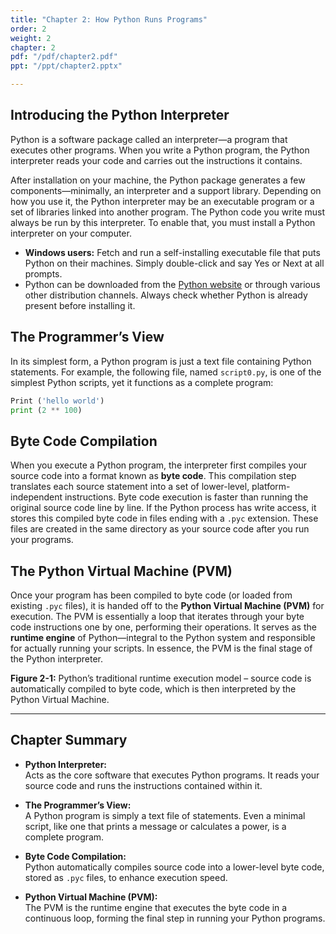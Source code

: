 ```yaml
---
title: "Chapter 2: How Python Runs Programs"
order: 2
weight: 2
chapter: 2
pdf: "/pdf/chapter2.pdf"
ppt: "/ppt/chapter2.pptx"

---
```


## Introducing the Python Interpreter

Python is a software package called an interpreter—a program that executes other programs. When you write a Python program, the Python interpreter reads your code and carries out the instructions it contains.

After installation on your machine, the Python package generates a few components—minimally, an interpreter and a support library. Depending on how you use it, the Python interpreter may be an executable program or a set of libraries linked into another program. The Python code you write must always be run by this interpreter. To enable that, you must install a Python interpreter on your computer.

- **Windows users:** Fetch and run a self-installing executable file that puts Python on their machines. Simply double-click and say Yes or Next at all prompts.
- Python can be downloaded from the [Python website](http://www.python.org) or through various other distribution channels. Always check whether Python is already present before installing it.

## The Programmer’s View

In its simplest form, a Python program is just a text file containing Python statements. For example, the following file, named `script0.py`, is one of the simplest Python scripts, yet it functions as a complete program:

```python
Print ('hello world')
print (2 ** 100)
```

## Byte Code Compilation

When you execute a Python program, the interpreter first compiles your source code into a format known as **byte code**. This compilation step translates each source statement into a set of lower-level, platform-independent instructions. Byte code execution is faster than running the original source code line by line. If the Python process has write access, it stores this compiled byte code in files ending with a `.pyc` extension. These files are created in the same directory as your source code after you run your programs.

## The Python Virtual Machine (PVM)

Once your program has been compiled to byte code (or loaded from existing `.pyc` files), it is handed off to the **Python Virtual Machine (PVM)** for execution. The PVM is essentially a loop that iterates through your byte code instructions one by one, performing their operations. It serves as the **runtime engine** of Python—integral to the Python system and responsible for actually running your scripts. In essence, the PVM is the final stage of the Python interpreter.

**Figure 2-1:** Python’s traditional runtime execution model – source code is automatically compiled to byte code, which is then interpreted by the Python Virtual Machine.

---

## Chapter Summary

- **Python Interpreter:**  
  Acts as the core software that executes Python programs. It reads your source code and runs the instructions contained within it.

- **The Programmer’s View:**  
  A Python program is simply a text file of statements. Even a minimal script, like one that prints a message or calculates a power, is a complete program.

- **Byte Code Compilation:**  
  Python automatically compiles source code into a lower-level byte code, stored as `.pyc` files, to enhance execution speed.

- **Python Virtual Machine (PVM):**  
  The PVM is the runtime engine that executes the byte code in a continuous loop, forming the final step in running your Python programs.
